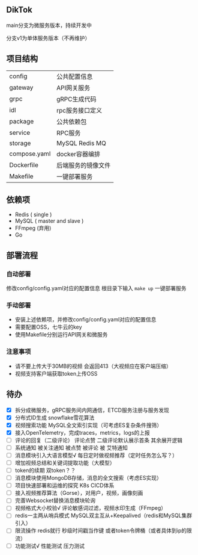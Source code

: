 ## DikTok
main分支为微服务版本，持续开发中

分支v1为单体服务版本（不再维护）
## 项目结构
|              |                    |
| ------------ | ------------------ |
| config       | 公共配置信息       |
| gateway      | API网关服务        |
| grpc         | gRPC生成代码       |
| idl          | rpc服务接口定义    |
| package      | 公共依赖包         |
| service      | RPC服务            |
| storage      | MySQL Redis MQ     |
| compose.yaml | docker容器编排     |
| Dockerfile   | 后端服务的镜像文件 |
| Makefile     | 一键部署服务       |

## 依赖项
* Redis ( single )
* MySQL ( master and slave )
* FFmpeg (弃用)
* Go

## 部署流程
### 自动部署
修改config/config.yaml对应的配置信息
根目录下输入 `make up` 一键部署服务

### 手动部署
* 安装上述依赖项，并修改config/config.yaml对应的配置信息
* 需要配置OSS，七牛云的key
* 使用Makefile分别运行API网关和微服务

### 注意事项
* 请不要上传大于30MB的视频 会返回413（大视频应在客户端压缩）
* 视频支持客户端获取token上传OSS

## 待办
- [x] 拆分成微服务，gRPC服务间内网通信，ETCD服务注册与服务发现
- [x] 分布式ID生成 snowflake雪花算法
- [x] 视频搜索功能 MySQL全文索引实现（可考虑ES复杂条件搜筛）
- [x] 接入OpenTelemetry，完成traces，metrics，logs的上报
- [ ] 评论的回复（二级评论） 评论点赞  二级评论默认展示首条 其余展开逻辑
- [ ] 系统通知 被关注通知 被点赞 被评论 被 艾特通知 
- [ ] 消息模块引入大语言模型√ 每日定时做视频推荐（定时任务怎么写？）
- [ ] 增加视频总结和关键词提取功能（大模型）
- [ ] token的续期 双token？？
- [ ] 消息模块使用MongoDB存储，消息的全文搜索（考虑ES实现）
- [ ] 项目快速部署和运维的探究 K8s CICD体系
- [ ] 接入视频推荐算法（Gorse），对用户，视频，画像刻画
- [ ] 完善Websocket替换消息模块轮询
- [ ] 视频格式大小校验√ 评论敏感词过滤，视频水印生成（FFmpeg）
- [ ] redis一主两从哨兵模式 MySQL双主互从+Keepalived（redis和MySQL集群引入）
- [ ] 限流操作 redis就行 秒级时间戳当作键 或者token令牌桶（或者具体到ip的限流）
- [ ] 功能测试√ 性能测试 压力测试
